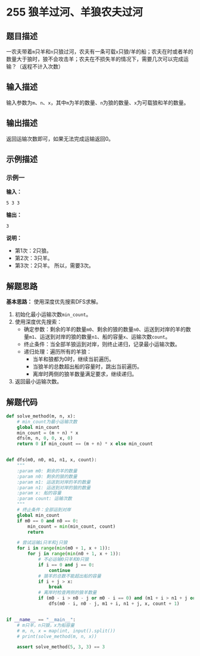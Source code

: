 # 255 狼羊过河、羊狼农夫过河

## 题目描述

一农夫带着`m`只羊和`n`只狼过河，农夫有一条可载`x`只狼/羊的船；农夫在时或者羊的数量大于狼时，狼不会攻击羊；农夫在不损失羊的情况下，需要几次可以完成运输？（返程不计入次数）

## 输入描述

输入参数为`m`、`n`、`x`，其中`m`为羊的数量、`n`为狼的数量、`x`为可载狼和羊的数量。

## 输出描述

返回运输次数即可，如果无法完成运输返回0。

## 示例描述

### 示例一

**输入：**
```text
5 3 3
```

**输出：**
```text
3
```

**说明：**  
- 第1次：2只狼。
- 第2次：3只羊。
- 第3次：2只羊。
所以，需要3次。

## 解题思路

**基本思路：** 使用深度优先搜索DFS求解。
1. 初始化最小运输次数`min_count`。
2. 使用深度优先搜索：
   - 确定参数：剩余的羊的数量`m0`、剩余的狼的数量`n0`、运送到对岸的羊的数量`m1`、运送到对岸的狼的数量`n1`、船的容量`x`、运输次数`count`。
   - 终止条件：当全部羊狼运到对岸，则终止递归，记录最小运输次数。
   - 递归处理：遍历所有的羊狼：
       - 当羊和狼都为0时，继续当前遍历。
       - 当狼羊的总数超出船的容量时，跳出当前遍历。
       - 离岸时两侧的狼羊数量满足要求，继续递归。
3. 返回最小运输次数。    

## 解题代码

```python
def solve_method(m, n, x):
    # min_count为最小运输次数
    global min_count
    min_count = (m + n) * x
    dfs(m, n, 0, 0, x, 0)
    return 0 if min_count == (m + n) * x else min_count


def dfs(m0, n0, m1, n1, x, count):
    """
    :param m0: 剩余的羊的数量
    :param n0: 剩余的狼的数量
    :param m1: 运送到对岸的羊的数量
    :param n1: 运送到对岸的狼的数量
    :param x: 船的容量
    :param count: 运输次数
    """
    # 终止条件：全部运到对岸
    global min_count
    if m0 == 0 and n0 == 0:
        min_count = min(min_count, count)
        return

    # 尝试运输i只羊和j只狼
    for i in range(min(m0 + 1, x + 1)):
        for j in range(min(n0 + 1, x + 1)):
            # 不必运输0只羊和0只狼
            if i == 0 and j == 0:
                continue
            # 狼羊的总数不能超出船的容量
            if i + j > x:
                break
            # 离岸时检查两侧的狼羊数量
            if (m0 - i > n0 - j or m0 - i == 0) and (m1 + i > n1 + j or m1 + i == 0):
                dfs(m0 - i, n0 - j, m1 + i, n1 + j, x, count + 1)


if __name__ == "__main__":
    # m只羊，n只狼，x为船容量
    # m, n, x = map(int, input().split())
    # print(solve_method(m, n, x))

    assert solve_method(5, 3, 3) == 3
```